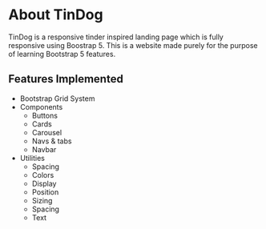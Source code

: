 About TinDog 
================
TinDog is a responsive tinder inspired landing page which is fully responsive using Boostrap 5. This is a website made purely for the purpose of learning Bootstrap 5 features. 

Features Implemented 
----------------
* Bootstrap Grid System
* Components
  * Buttons
  * Cards
  * Carousel
  * Navs & tabs
  * Navbar
* Utilities
  * Spacing
  * Colors
  * Display
  * Position
  * Sizing 
  * Spacing
  * Text
  
